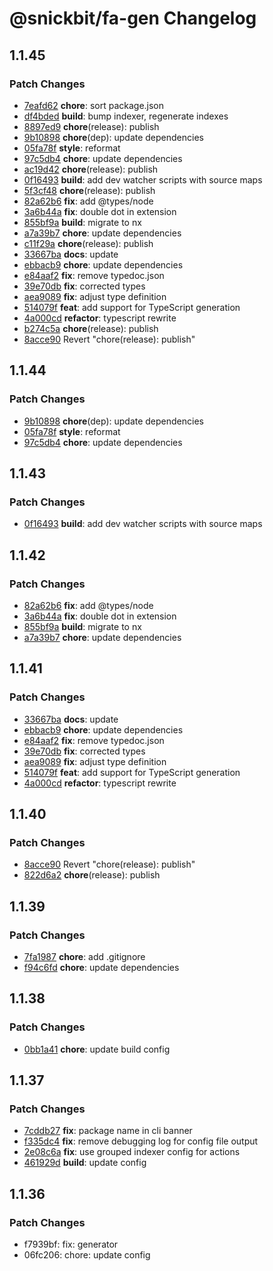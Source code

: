 # @snickbit/fa-gen Changelog

## 1.1.45

### Patch Changes

- [7eafd62](https://github.com/snickbit/fa-gen/commit/7eafd62) **chore**:  sort package.json
- [df4bded](https://github.com/snickbit/fa-gen/commit/df4bded) **build**:  bump indexer, regenerate indexes
- [8897ed9](https://github.com/snickbit/fa-gen/commit/8897ed9) **chore**(release):  publish
- [9b10898](https://github.com/snickbit/fa-gen/commit/9b10898) **chore**(dep):  update dependencies
- [05fa78f](https://github.com/snickbit/fa-gen/commit/05fa78f) **style**:  reformat
- [97c5db4](https://github.com/snickbit/fa-gen/commit/97c5db4) **chore**:  update dependencies
- [ac19d42](https://github.com/snickbit/fa-gen/commit/ac19d42) **chore**(release):  publish
- [0f16493](https://github.com/snickbit/fa-gen/commit/0f16493) **build**:  add dev watcher scripts with source maps
- [5f3cf48](https://github.com/snickbit/fa-gen/commit/5f3cf48) **chore**(release):  publish
- [82a62b6](https://github.com/snickbit/fa-gen/commit/82a62b6) **fix**:  add @types/node
- [3a6b44a](https://github.com/snickbit/fa-gen/commit/3a6b44a) **fix**:  double dot in extension
- [855bf9a](https://github.com/snickbit/fa-gen/commit/855bf9a) **build**:  migrate to nx
- [a7a39b7](https://github.com/snickbit/fa-gen/commit/a7a39b7) **chore**:  update dependencies
- [c11f29a](https://github.com/snickbit/fa-gen/commit/c11f29a) **chore**(release):  publish
- [33667ba](https://github.com/snickbit/fa-gen/commit/33667ba) **docs**:  update
- [ebbacb9](https://github.com/snickbit/fa-gen/commit/ebbacb9) **chore**:  update dependencies
- [e84aaf2](https://github.com/snickbit/fa-gen/commit/e84aaf2) **fix**:  remove typedoc.json
- [39e70db](https://github.com/snickbit/fa-gen/commit/39e70db) **fix**:  corrected types
- [aea9089](https://github.com/snickbit/fa-gen/commit/aea9089) **fix**:  adjust type definition
- [514079f](https://github.com/snickbit/fa-gen/commit/514079f) **feat**:  add support for TypeScript generation
- [4a000cd](https://github.com/snickbit/fa-gen/commit/4a000cd) **refactor**:  typescript rewrite
- [b274c5a](https://github.com/snickbit/fa-gen/commit/b274c5a) **chore**(release):  publish
- [8acce90](https://github.com/snickbit/fa-gen/commit/8acce90) Revert "chore(release): publish"

## 1.1.44

### Patch Changes

- [9b10898](https://github.com/snickbit/fa-gen/commit/9b10898) **chore**(dep):  update dependencies
- [05fa78f](https://github.com/snickbit/fa-gen/commit/05fa78f) **style**:  reformat
- [97c5db4](https://github.com/snickbit/fa-gen/commit/97c5db4) **chore**:  update dependencies

## 1.1.43

### Patch Changes

- [0f16493](https://github.com/snickbit/fa-gen/commit/0f16493) **build**:  add dev watcher scripts with source maps

## 1.1.42

### Patch Changes

- [82a62b6](https://github.com/snickbit/fa-gen/commit/82a62b6) **fix**:  add @types/node
- [3a6b44a](https://github.com/snickbit/fa-gen/commit/3a6b44a) **fix**:  double dot in extension
- [855bf9a](https://github.com/snickbit/fa-gen/commit/855bf9a) **build**:  migrate to nx
- [a7a39b7](https://github.com/snickbit/fa-gen/commit/a7a39b7) **chore**:  update dependencies

## 1.1.41

### Patch Changes

- [33667ba](https://github.com/snickbit/fa-gen/commit/33667ba) **docs**:  update
- [ebbacb9](https://github.com/snickbit/fa-gen/commit/ebbacb9) **chore**:  update dependencies
- [e84aaf2](https://github.com/snickbit/fa-gen/commit/e84aaf2) **fix**:  remove typedoc.json
- [39e70db](https://github.com/snickbit/fa-gen/commit/39e70db) **fix**:  corrected types
- [aea9089](https://github.com/snickbit/fa-gen/commit/aea9089) **fix**:  adjust type definition
- [514079f](https://github.com/snickbit/fa-gen/commit/514079f) **feat**:  add support for TypeScript generation
- [4a000cd](https://github.com/snickbit/fa-gen/commit/4a000cd) **refactor**:  typescript rewrite

## 1.1.40

### Patch Changes

- [8acce90](https://github.com/snickbit/fa-gen/commit/8acce90) Revert "chore(release): publish"
- [822d6a2](https://github.com/snickbit/fa-gen/commit/822d6a2) **chore**(release):  publish

## 1.1.39

### Patch Changes

- [7fa1987](https://github.com/snickbit/fa-gen/commit/7fa1987) **chore**:  add .gitignore
- [f94c6fd](https://github.com/snickbit/fa-gen/commit/f94c6fd) **chore**:  update dependencies

## 1.1.38

### Patch Changes

- [0bb1a41](https://github.com/snickbit/fa-gen/commit/0bb1a41) **chore**:  update build config

## 1.1.37

### Patch Changes

- [7cddb27](https://github.com/snickbit/fa-gen/commit/7cddb27) **fix**:  package name in cli banner
- [f335dc4](https://github.com/snickbit/fa-gen/commit/f335dc4) **fix**:  remove debugging log for config file output
- [2e08c6a](https://github.com/snickbit/fa-gen/commit/2e08c6a) **fix**:  use grouped indexer config for actions
- [461929d](https://github.com/snickbit/fa-gen/commit/461929d) **build**:  update config

## 1.1.36

### Patch Changes

- f7939bf: fix: generator
- 06fc206: chore: update config
